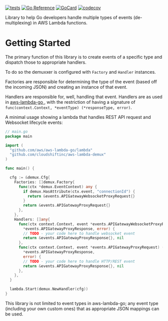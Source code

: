 [![tests][1]][2]
[![Go Reference][3]][4]
[![GoCard][5]][6]
[![codecov][7]][8]

[1]: https://github.com/cloudshiftinc/aws-lambda-demux/workflows/tests/badge.svg
[2]: https://github.com/cloudshiftinc/aws-lambda-demux/actions?query=workflow%3Atests
[3]: https://pkg.go.dev/badge/github.com/cloudshiftinc/aws-lambda-demux.svg
[4]: https://pkg.go.dev/github.com/cloudshiftinc/aws-lambda-demux
[5]: https://goreportcard.com/badge/github.com/cloudshiftinc/aws-lambda-demux
[6]: https://goreportcard.com/report/github.com/cloudshiftinc/aws-lambda-demux
[7]: https://codecov.io/gh/cloudshiftinc/aws-lambda-demux/branch/main/graph/badge.svg
[8]: https://codecov.io/gh/cloudshiftinc/aws-lambda-demux

Library to help Go developers handle multiple types of events (de-multiplexing) in AWS Lambda functions.

# Getting Started

The primary function of this library is to create events of a specific type and dispatch those to appropriate handlers.

To do so the demuxxer is configured with `Factory` and `Handler` instances.

Factories are responsible for determining the type of the event (based off the incoming JSON) and creating an instance of that event.

Handlers are responsible for, well, handling that event.  Handlers are as used in [aws-lambda-go ](https://github.com/aws/aws-lambda-go), with the restriction
of having a signature of `func(context.Context, *eventType) (*responseType, error)`.

A minimal usage showing a lambda that handles REST API request and Websocket lifecycle events:

```go
// main.go
package main

import (
  "github.com/aws/aws-lambda-go/lambda"
  "github.com/cloudshiftinc/aws-lambda-demux"
)

func main() {

  cfg := &demux.Cfg{
    Factories: []demux.Factory{
      func(ctx *demux.EventContext) any {
        if demux.HasAttribute(ctx.event, "connectionId") {
          return &events.APIGatewayWebsocketProxyRequest{}
        }
        return &events.APIGatewayProxyRequest{}
      },
    },
    Handlers: []any{
      func(ctx context.Context, event *events.APIGatewayWebsocketProxyRequest) (
        *events.APIGatewayProxyResponse, error) {
        // TODO - your code here to handle websocket event
        return &events.APIGatewayProxyResponse{}, nil
      },
      func(ctx context.Context, event *events.APIGatewayProxyRequest) (
        *events.APIGatewayProxyResponse,
        error) {
        // TODO - your code here to handle HTTP/REST event
        return &events.APIGatewayProxyResponse{}, nil
      },
    },
  }

  lambda.Start(demux.NewHandler(cfg))
}

```

This library is not limited to event types in aws-lambda-go; any event type (including your own custom ones) that as appropriate JSON mappings can be used.

